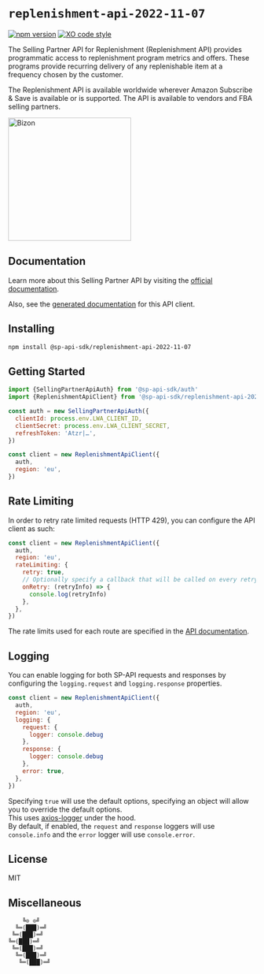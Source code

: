 # `replenishment-api-2022-11-07`

[![npm version](https://img.shields.io/npm/v/@sp-api-sdk/replenishment-api-2022-11-07)](https://www.npmjs.com/package/@sp-api-sdk/replenishment-api-2022-11-07)
[![XO code style](https://img.shields.io/badge/code_style-xo-cyan)](https://github.com/xojs/xo)

The Selling Partner API for Replenishment (Replenishment API) provides programmatic access to replenishment program metrics and offers. These programs provide recurring delivery of any replenishable item at a frequency chosen by the customer.

The Replenishment API is available worldwide wherever Amazon Subscribe & Save is available or is supported. The API is available to vendors and FBA selling partners.

[<img src="https://files.bizon.solutions/images/logo/bizon-horizontal.png" alt="Bizon" width="250"/>](https://www.bizon.solutions?utm_source=github&utm_medium=readme&utm_campaign=selling-partner-api-sdk)

## Documentation

Learn more about this Selling Partner API by visiting the [official documentation](https://developer-docs.amazon.com/sp-api/docs).

Also, see the [generated documentation](https://bizon.github.io/selling-partner-api-sdk/modules/_sp-api-sdk_replenishment-api-2022-11-07.html) for this API client.

## Installing

```sh
npm install @sp-api-sdk/replenishment-api-2022-11-07
```

## Getting Started

```javascript
import {SellingPartnerApiAuth} from '@sp-api-sdk/auth'
import {ReplenishmentApiClient} from '@sp-api-sdk/replenishment-api-2022-11-07'

const auth = new SellingPartnerApiAuth({
  clientId: process.env.LWA_CLIENT_ID,
  clientSecret: process.env.LWA_CLIENT_SECRET,
  refreshToken: 'Atzr|…',
})

const client = new ReplenishmentApiClient({
  auth,
  region: 'eu',
})
```

## Rate Limiting

In order to retry rate limited requests (HTTP 429), you can configure the API client as such:

```javascript
const client = new ReplenishmentApiClient({
  auth,
  region: 'eu',
  rateLimiting: {
    retry: true,
    // Optionally specify a callback that will be called on every retry.
    onRetry: (retryInfo) => {
      console.log(retryInfo)
    },
  },
})
```

The rate limits used for each route are specified in the [API documentation](https://developer-docs.amazon.com/sp-api/docs).

## Logging

You can enable logging for both SP-API requests and responses by configuring the `logging.request` and `logging.response` properties.

```javascript
const client = new ReplenishmentApiClient({
  auth,
  region: 'eu',
  logging: {
    request: {
      logger: console.debug
    },
    response: {
      logger: console.debug
    },
    error: true,
  },
})
```

Specifying `true` will use the default options, specifying an object will allow you to override the default options.  
This uses [axios-logger](https://github.com/hg-pyun/axios-logger) under the hood.  
By default, if enabled, the `request` and `response` loggers will use `console.info` and the `error` logger will use `console.error`.


## License

MIT

## Miscellaneous

```
    ╚⊙ ⊙╝
  ╚═(███)═╝
 ╚═(███)═╝
╚═(███)═╝
 ╚═(███)═╝
  ╚═(███)═╝
   ╚═(███)═╝
```
